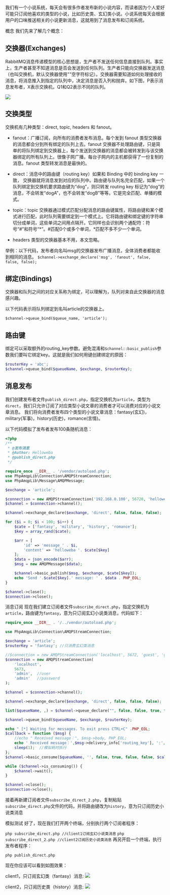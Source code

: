 我们有一个小说系统，每天会有很多作者发布新的小说内容，而读者因为个人爱好可能只订阅他喜欢的类型的小说，比如历史类、玄幻类小说。小说系统每天会根据用户的口味推送相关的小说更新消息，这就用到了消息发布和订阅系统。

概念
我们先来了解几个概念：

## 交换器(Exchanges)
RabbitMQ消息传递模型的核心思想是，生产者不发送任何信息直接到队列。事实上，生产者甚至不知道消息是否会发送到任何队列。生产者只能向交换器发送消息（也叫交换机，默认交换器使用""空字符标记）。交换器需要知道如何处理接收的消息，将消息推入到指定的队列中，决定消息是否入列和抛弃。如下图，P表示消息发布者，X表示交换机，Q1和Q2表示不同的队列。


![](https://www.helloweba.net/attachments/contimg/2020/RabbitMQ_p.jpg)


## 交换类型
交换机有几种类型：direct, topic, headers 和 fanout。

* fanout：广播订阅，向所有的消费者发布消息。每个发到 fanout 类型交换器的消息都会分到所有绑定的队列上去。fanout 交换器不处理路由键，只是简单的将队列绑定到交换器上，每个发送到交换器的消息都会被转发到与该交换器绑定的所有队列上。很像子网广播，每台子网内的主机都获得了一份复制的消息。fanout 类型转发消息是最快的。

* direct：消息中的路由键（routing key）如果和 Binding 中的 binding key 一致， 交换器就将消息发到对应的队列中。路由键与队列名完全匹配，如果一个队列绑定到交换机要求路由键为“dog”，则只转发 routing key 标记为“dog”的消息，不会转发“dogA”，也不会转发“dogB”等等。它是完全匹配、单播的模式。

* topic：topic 交换器通过模式匹配分配消息的路由键属性，将路由键和某个模式进行匹配，此时队列需要绑定到一个模式上。它将路由键和绑定键的字符串切分成单词，这些单词之间用点隔开。它同样也会识别两个通配符：符号“#”和符号“*”。#匹配0个或多个单词，*匹配不多不少一个单词。

* headers 类型的交换器基本不用，本文忽略。

举例：以下代码，发布者向名叫msg的交换器发布广播消息，全体消费者都能收到相同的消息。
`$channel->exchange_declare('msg', 'fanout', false, false, false);`

## 绑定(Bindings)
交换器和队列之间的对应关系称为绑定，可以理解为，队列对来自此交换器的消息感兴趣。

以下代码表示将队列绑定到名叫article的交换器上。

`$channel->queue_bind($queue_name, 'article');`

## 路由键 
绑定可以采取额外的routing_key参数。避免混淆和`$channel::basic_publish`参数我们要叫它绑定key。这就是我们如何用键创建绑定的原因：
```php
$routerKey = 'abc';
$channel->queue_bind($queueName, $exchange, $routerKey);
```

## 消息发布
我们创建发布者文件`publish_direct.php`，指定交换机为`article`，类型为`direct`，我们只允许订阅了对应类型小说文章的消费者才可以消费对应的小说文章消息。
我们将向消费者发布四个类型的小说文章消息：fantasy(玄幻)，military(军事)，history(历史)，romance(言情)。

以下代码模拟了发布者发布100条随机消息：

```php
<?php
/**
 * @发布消息
 * @Author: Helloweba
 * @publish_direct.php
 */

require_once __DIR__ . '/vendor/autoload.php';
use PhpAmqpLib\Connection\AMQPStreamConnection;
use PhpAmqpLib\Message\AMQPMessage;

$exchange = 'article';

$connection = new AMQPStreamConnection('192.168.0.100', 56720, 'helloweba', 'helloweba', 'test');
$channel = $connection->channel();

$channel->exchange_declare($exchange, 'direct', false, false, false);

for ($i = 0; $i < 100; $i++) { 
    $cate = ['fantasy', 'military', 'history', 'romance'];
    $key = array_rand($cate);

    $arr = [
        'id' => 'message_' . $i,
        'content' => 'helloweba '. $cate[$key]
    ];
    $data = json_encode($arr);
    $msg = new AMQPMessage($data);

    $channel->basic_publish($msg, $exchange, $cate[$key]);
    echo 'Send '.$cate[$key].' message: ' . $data . PHP_EOL;
}

$channel->close();
$connection->close();
```

消息订阅
现在我们建立订阅者文件`subscribe_direct.php`，指定交换机为`article`，路由键为`fantasy`，意为只订阅玄幻小说类消息，代码如下：

```php
require_once __DIR__ . '/../vendor/autoload.php';

use PhpAmqpLib\Connection\AMQPStreamConnection;

$exchange = 'article';
$routerKey = 'fantasy'; //只消费玄幻类消息

//$connection = new AMQPStreamConnection('localhost', 5672, 'guest', 'guest');
$connection = new AMQPStreamConnection(
    'localhost',
    5673,
    'admin',  //user
    'admin'   //password
);

$channel = $connection->channel();

$channel->exchange_declare($exchange, 'direct', false, false, false);

list($queueName, ,) = $channel->queue_declare("", false, false, true, false);

$channel->queue_bind($queueName, $exchange, $routerKey);

echo " [*] Waiting for messages. To exit press CTRL+C" .PHP_EOL;
$callback = function ($msg) {
    //echo " Received message：", $msg->body, PHP_EOL;
    echo ' Received message：',$msg->delivery_info['routing_key'], ':', $msg->body, PHP_EOL;
    sleep(1);  //模拟耗时执行
};
$channel->basic_consume($queueName, '', false, true, false, false, $callback);

while ($channel->is_consuming()) {
    $channel->wait();
}

$channel->close();
$connection->close();

```

接着再新建订阅者文件`subscribe_direct_2.php`，复制粘贴`subscribe_direct.php`文件的代码，并将路由键改为`history`，意为只订阅历史小说类消息

模拟测试
好了，现在我们打开两个终端，分别执行两个订阅者程序：

`php subscribe_direct.php //client1订阅玄幻小说类消息`
`php subscribe_direct_2.php //client2订阅历史小说类消息`
再另开启一个终端，执行发布者程序：

`php publish_direct.php`

现在你应该可以看到如图效果：

client1，只订阅玄幻类（fantasy）消息:
![](https://www.helloweba.net/attachments/contimg/2020/rabbit_subscribe0.jpg)

client2，只订阅历史类（history）消息:
![](https://www.helloweba.net/attachments/contimg/2020/rabbit_subscribe1.jpg)
